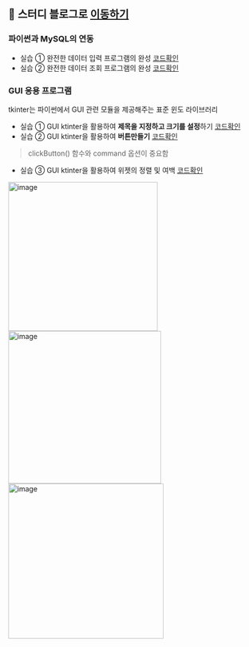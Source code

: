 ## 🌱 스터디 블로그로 [이동하기](https://wisdom-coding38.tistory.com/category/%EC%9D%B8%EA%B3%B5%EC%A7%80%EB%8A%A5%2C%20%EB%8D%B0%EC%9D%B4%ED%84%B0%EB%B6%84%EC%84%9D/%5BSQL%5D%20%ED%98%BC%EC%9E%90%20%EA%B3%B5%EB%B6%80%ED%95%98%EB%8A%94%20SQL)

### 파이썬과 MySQL의 연동

- 실습 ① 완전한 데이터 입력 프로그램의 완성 [코드확인](Code8-1.py)
- 실습 ② 완전한 데이터 조회 프로그램의 완성 [코드확인](Code8-2.py)

### GUI 응용 프로그램
tkinter는 파이썬에서 GUI 관련 모듈을 제공해주는 표준 윈도 라이브러리

- 실습 ① GUI ktinter을 활용하여 **제목을 지정하고 크기를 설정**하기 [코드확인](Code8-3.py)
- 실습 ② GUI ktinter을 활용하여 **버튼만들기** [코드확인](Code8-4.py)
> clickButton() 함수와 command 옵션이 중요함
- 실습 ③ GUI ktinter을 활용하여 위젯의 정렬 및 여백 [코드확인](Code8-5.py)

<p align="left">
<img width="299" alt="image" src="https://github.com/Jungddaseul/SQL_Study/assets/114555218/787c9bb8-7ea7-4b59-aacd-4146856993fb" title="실습 ① 결과">
<img width="306" alt="image" src="https://github.com/Jungddaseul/SQL_Study/assets/114555218/56e18992-b73c-4aa7-8b1c-14e3f326e5ca" title="실습 ② 결과">
<img width="311" alt="image" src="https://github.com/Jungddaseul/SQL_Study/assets/114555218/38c57399-e705-4b6b-8892-108fda7ecec3" title="실습 ③ 결과">
</p>
